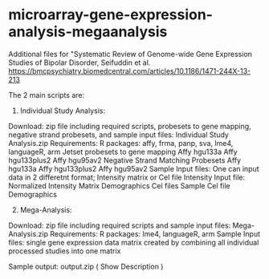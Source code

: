 # microarray-gene-expression-analysis-megaanalysis
Additional files for "Systematic Review of Genome-wide Gene Expression Studies of Bipolar Disorder, Seifuddin et al.
https://bmcpsychiatry.biomedcentral.com/articles/10.1186/1471-244X-13-213

The 2 main scripts are:

1) Individual Study Analysis:

Download: zip file including required scripts, probesets to gene mapping,
negative strand probesets, and sample input files: Individual Study Analysis.zip
Requirements:
R packages: affy, frma, panp, sva, lme4, languageR, arm
Jetset probesets to gene mapping
Affy hgu133a
Affy hgu133plus2
Affy hgu95av2
Negative Strand Matching Probesets
Affy hgu133a
Affy hgu133plus2
Affy hgu95av2
Sample Input files: One can input data in 2 differetnt format; Intensity matrix or Cel file
Intensity Input file:
Normalized Intensity Matrix
Demographics
Cel files
Sample Cel file
Demographics
 

2) Mega-Analysis:

Download: zip file including required scripts and sample input files: Mega-Analysis.zip
Requirements:
R packages: lme4, languageR, arm
Sample Input files: single gene expression data matrix created by combining all individual processed studies into one matrix

 

Sample output: output.zip ( Show Description )
